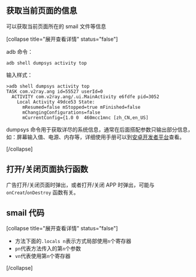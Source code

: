 ## 获取当前页面的信息

可以获取当前页面所在的 smail 文件等信息

[collapse title="展开查看详情" status="false"]

adb 命令：

```shell
adb shell dumpsys activity top
```

输入样式：

```shell
>adb shell dumpsys activity top
TASK com.v2ray.ang id=55527 userId=0
  ACTIVITY com.v2ray.ang/.ui.MainActivity e6fdfe pid=3052
    Local Activity 49dce53 State:
      mResumed=false mStopped=true mFinished=false
      mChangingConfigurations=false
      mCurrentConfig={1.0 0  460mcc1mnc [zh_CN,en_US] 
```

dumpsys 命令用于获取详尽的系统信息，通常在后面搭配参数只输出部分信息，如：屏幕输入值、电源、内存等，详细使用手册可以到[安卓开发者平台](https://developer.android.com/studio/command-line/dumpsys)查看。

[/collapse]

## 打开/关闭页面执行函数

广告打开/关闭页面时弹出，或者打开/关闭 APP 时弹出，可能与 ``onCreat``/``onDestroy`` 函数有关。

## smail 代码

[collapse title="展开查看详情" status="false"]

* 方法下面的``.locals n``表示方式局部使用``n``个寄存器
* ``pn``代表方法传入的第``n``个参数
* ``vn``代表使用第``n``个寄存器

[/collapse]